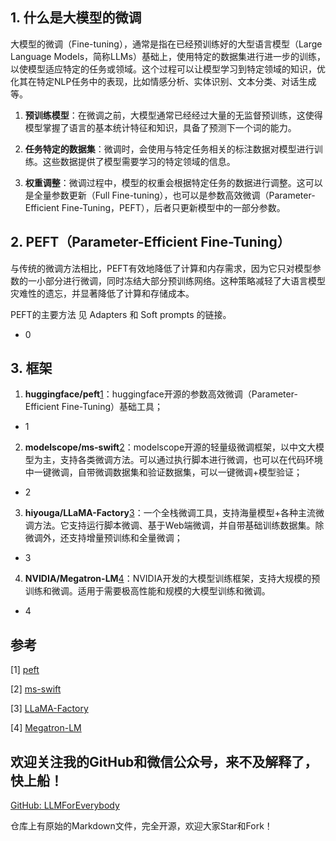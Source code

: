 ## 1. 什么是大模型的微调

大模型的微调（Fine-tuning），通常是指在已经预训练好的大型语言模型（Large Language Models，简称LLMs）基础上，使用特定的数据集进行进一步的训练，以使模型适应特定的任务或领域。这个过程可以让模型学习到特定领域的知识，优化其在特定NLP任务中的表现，比如情感分析、实体识别、文本分类、对话生成等。

1. **预训练模型**：在微调之前，大模型通常已经经过大量的无监督预训练，这使得模型掌握了语言的基本统计特征和知识，具备了预测下一个词的能力。

2. **任务特定的数据集**：微调时，会使用与特定任务相关的标注数据对模型进行训练。这些数据提供了模型需要学习的特定领域的信息。

3. **权重调整**：微调过程中，模型的权重会根据特定任务的数据进行调整。这可以是全量参数更新（Full Fine-tuning），也可以是参数高效微调（Parameter-Efficient Fine-Tuning，PEFT），后者只更新模型中的一部分参数。

## 2. PEFT（Parameter-Efficient Fine-Tuning）

与传统的微调方法相比，PEFT有效地降低了计算和内存需求，因为它只对模型参数的一小部分进行微调，同时冻结大部分预训练网络。这种策略减轻了大语言模型灾难性的遗忘，并显著降低了计算和存储成本。

PEFT的主要方法 见  Adapters 和 Soft prompts 的链接。

- 0

## 3. 框架

1. **huggingface/peft**[1](#refer-anchor-1)：huggingface开源的参数高效微调（Parameter-Efficient Fine-Tuning）基础工具；

- 1

2. **modelscope/ms-swift**[2](#refer-anchor-2)：modelscope开源的轻量级微调框架，以中文大模型为主，支持各类微调方法。可以通过执行脚本进行微调，也可以在代码环境中一键微调，自带微调数据集和验证数据集，可以一键微调+模型验证；

- 2

3. **hiyouga/LLaMA-Factory**[3](#refer-anchor-3)：一个全栈微调工具，支持海量模型+各种主流微调方法。它支持运行脚本微调、基于Web端微调，并自带基础训练数据集。除微调外，还支持增量预训练和全量微调；

- 3

4. **NVIDIA/Megatron-LM**[4](#refer-anchor-4)：NVIDIA开发的大模型训练框架，支持大规模的预训练和微调。适用于需要极高性能和规模的大模型训练和微调。

- 4

## 参考

<div id="refer-anchor-1"></div>

[1] [peft](https://huggingface.co/docs/peft/index)

<div id="refer-anchor-2"></div>

[2] [ms-swift](https://github.com/modelscope/ms-swift)

<div id="refer-anchor-3"></div>

[3] [LLaMA-Factory](https://github.com/hiyouga/LLaMA-Factory)

<div id="refer-anchor-4"></div>

[4] [Megatron-LM](https://github.com/NVIDIA/Megatron-LM)

## 欢迎关注我的GitHub和微信公众号，来不及解释了，快上船！

[GitHub: LLMForEverybody](https://github.com/luhengshiwo/LLMForEverybody)

仓库上有原始的Markdown文件，完全开源，欢迎大家Star和Fork！